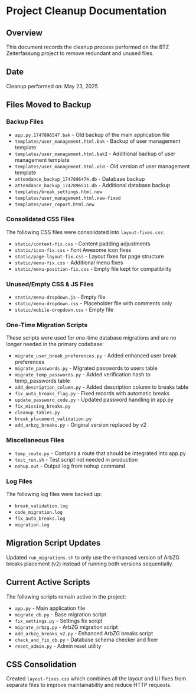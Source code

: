 # Project Cleanup Documentation

## Overview
This document records the cleanup process performed on the BTZ Zeiterfassung project to remove redundant and unused files.

## Date
Cleanup performed on: May 23, 2025

## Files Moved to Backup

### Backup Files
- `app.py.1747896547.bak` - Old backup of the main application file
- `templates/user_management.html.bak` - Backup of user management template
- `templates/user_management.html.bak2` - Additional backup of user management template
- `templates/user_management.html.old` - Old version of user management template
- `attendance_backup_1747896474.db` - Database backup
- `attendance_backup_1747896511.db` - Additional database backup
- `templates/break_settings.html.new`
- `templates/user_management.html.new-fixed`
- `templates/user_report.html.new`

### Consolidated CSS Files
The following CSS files were consolidated into `layout-fixes.css`:
- `static/content-fix.css` - Content padding adjustments
- `static/icon-fix.css` - Font Awesome icon fixes
- `static/page-layout-fix.css` - Layout fixes for page structure
- `static/menu-fix.css` - Additional menu fixes
- `static/menu-position-fix.css` - Empty file kept for compatibility

### Unused/Empty CSS & JS Files
- `static/menu-dropdown.js` - Empty file
- `static/menu-dropdown.css` - Placeholder file with comments only
- `static/mobile-dropdown.css` - Empty file

### One-Time Migration Scripts
These scripts were used for one-time database migrations and are no longer needed in the primary codebase:
- `migrate_user_break_preferences.py` - Added enhanced user break preferences
- `migrate_passwords.py` - Migrated passwords to users table
- `migrate_temp_passwords.py` - Added verification hash to temp_passwords table
- `add_description_column.py` - Added description column to breaks table
- `fix_auto_breaks_flag.py` - Fixed records with automatic breaks
- `update_password_code.py` - Updated password handling in app.py
- `fix_missing_breaks.py` 
- `cleanup_tables.py`
- `break_placement_validation.py`
- `add_arbzg_breaks.py` - Original version replaced by v2

### Miscellaneous Files
- `temp_route.py` - Contains a route that should be integrated into app.py
- `test_run.sh` - Test script not needed in production
- `nohup.out` - Output log from nohup command

### Log Files
The following log files were backed up:
- `break_validation.log`
- `code_migration.log` 
- `fix_auto_breaks.log`
- `migration.log`

## Migration Script Updates
Updated `run_migrations.sh` to only use the enhanced version of ArbZG breaks placement (v2) instead of running both versions sequentially.

## Current Active Scripts
The following scripts remain active in the project:
- `app.py` - Main application file
- `migrate_db.py` - Base migration script
- `fix_settings.py` - Settings fix script
- `migrate_arbzg.py` - ArbZG migration script
- `add_arbzg_breaks_v2.py` - Enhanced ArbZG breaks script
- `check_and_fix_db.py` - Database schema checker and fixer
- `reset_admin.py` - Admin reset utility

## CSS Consolidation
Created `layout-fixes.css` which combines all the layout and UI fixes from separate files to improve maintainability and reduce HTTP requests.
